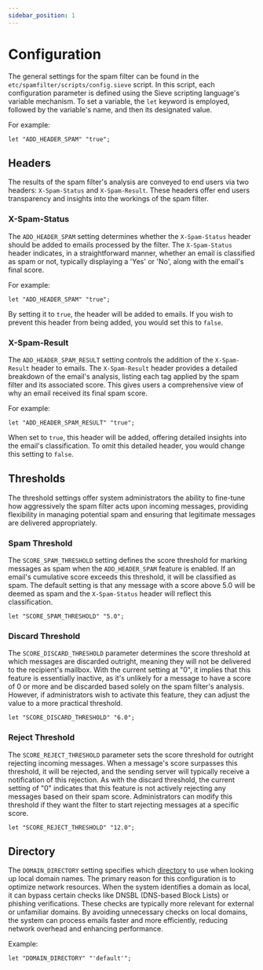 ```yaml
---
sidebar_position: 1
---
```


# Configuration

The general settings for the spam filter can be found in the `etc/spamfilter/scripts/config.sieve` script. In this script, each configuration parameter is defined using the Sieve scripting language's variable mechanism. To set a variable, the `let` keyword is employed, followed by the variable's name, and then its designated value.

For example:

```sieve
let "ADD_HEADER_SPAM" "true";
```

## Headers

The results of the spam filter's analysis are conveyed to end users via two headers: `X-Spam-Status` and `X-Spam-Result`. These headers offer end users transparency and insights into the workings of the spam filter.

### X-Spam-Status

The `ADD_HEADER_SPAM` setting determines whether the `X-Spam-Status` header should be added to emails processed by the filter. The `X-Spam-Status` header indicates, in a straightforward manner, whether an email is classified as spam or not, typically displaying a 'Yes' or 'No', along with the email's final score.

For example:

```sieve
let "ADD_HEADER_SPAM" "true";
```

By setting it to `true`, the header will be added to emails. If you wish to prevent this header from being added, you would set this to `false`.

### X-Spam-Result

The `ADD_HEADER_SPAM_RESULT` setting controls the addition of the `X-Spam-Result` header to emails. The `X-Spam-Result` header provides a detailed breakdown of the email's analysis, listing each tag applied by the spam filter and its associated score. This gives users a comprehensive view of why an email received its final spam score.

For example:

```sieve
let "ADD_HEADER_SPAM_RESULT" "true";
```

When set to `true`, this header will be added, offering detailed insights into the email's classification. To omit this detailed header, you would change this setting to `false`.

## Thresholds

The threshold settings offer system administrators the ability to fine-tune how aggressively the spam filter acts upon incoming messages, providing flexibility in managing potential spam and ensuring that legitimate messages are delivered appropriately.

### Spam Threshold

The `SCORE_SPAM_THRESHOLD` setting defines the score threshold for marking messages as spam when the `ADD_HEADER_SPAM` feature is enabled. If an email's cumulative score exceeds this threshold, it will be classified as spam. The default setting is that any message with a score above 5.0 will be deemed as spam and the `X-Spam-Status` header will reflect this classification.

```sieve
let "SCORE_SPAM_THRESHOLD" "5.0";
```

### Discard Threshold

The `SCORE_DISCARD_THRESHOLD` parameter determines the score threshold at which messages are discarded outright, meaning they will not be delivered to the recipient's mailbox. With the current setting at "0", it implies that this feature is essentially inactive, as it's unlikely for a message to have a score of 0 or more and be discarded based solely on the spam filter's analysis. However, if administrators wish to activate this feature, they can adjust the value to a more practical threshold.

```sieve
let "SCORE_DISCARD_THRESHOLD" "6.0";
```

### Reject Threshold

The `SCORE_REJECT_THRESHOLD` parameter sets the score threshold for outright rejecting incoming messages. When a message's score surpasses this threshold, it will be rejected, and the sending server will typically receive a notification of this rejection. As with the discard threshold, the current setting of "0" indicates that this feature is not actively rejecting any messages based on their spam score. Administrators can modify this threshold if they want the filter to start rejecting messages at a specific score.

```sieve
let "SCORE_REJECT_THRESHOLD" "12.0";
```

## Directory

The `DOMAIN_DIRECTORY` setting specifies which [directory](/TODO) to use when looking up local domain names. The primary reason for this configuration is to optimize network resources. When the system identifies a domain as local, it can bypass certain checks like DNSBL (DNS-based Block Lists) or phishing verifications. These checks are typically more relevant for external or unfamiliar domains. By avoiding unnecessary checks on local domains, the system can process emails faster and more efficiently, reducing network overhead and enhancing performance.

Example:

```sieve
let "DOMAIN_DIRECTORY" "'default'";
```
